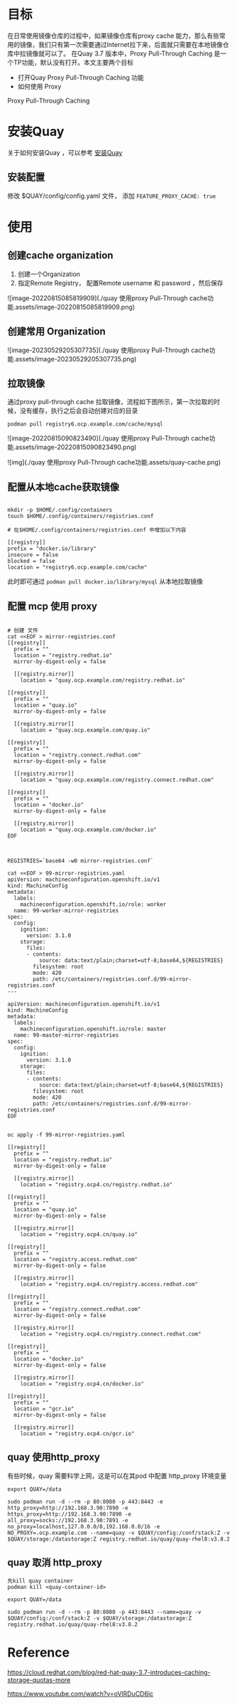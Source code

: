 # 目标

在日常使用镜像仓库的过程中，如果镜像仓库有proxy cache 能力，那么有些常用的镜像，我们只有第一次需要通过Internet拉下来，后面就只需要在本地镜像仓库中拉镜像就可以了。  在Quay 3.7 版本中，Proxy Pull-Through Caching 是一个TP功能，默认没有打开。本文主要两个目标

* 打开Quay Proxy Pull-Through Caching 功能
* 如何使用 Proxy



Proxy Pull-Through Caching



# 安装Quay

关于如何安装Quay ，可以参考 [安装Quay](./poc安装quay.md)

## 安装配置

修改  $QUAY/config/config.yaml 文件， 添加  `FEATURE_PROXY_CACHE: true` 

 

# 使用

## 创建cache organization

1. 创建一个Organization
2. 指定Remote Registry， 配置Remote username 和 password ，然后保存

![image-20220815085819909](./quay 使用proxy Pull-Through cache功能.assets/image-20220815085819909.png)





## 创建常用 Organization

![image-20230529205307735](./quay 使用proxy Pull-Through cache功能.assets/image-20230529205307735.png)



## 拉取镜像

通过proxy pull-through cache 拉取镜像，流程如下图所示，第一次拉取的时候，没有缓存，执行之后会自动创建对应的目录

```
podman pull registry6.ocp.example.com/cache/mysql
```



![image-20220815090823490](./quay 使用proxy Pull-Through cache功能.assets/image-20220815090823490.png)



![img](./quay 使用proxy Pull-Through cache功能.assets/quay-cache.png)





## 配置从本地cache获取镜像

```

mkdir -p $HOME/.config/containers
touch $HOME/.config/containers/registries.conf

# 在$HOME/.config/containers/registries.conf 中增加以下内容

[[registry]]
prefix = "docker.io/library"
insecure = false
blocked = false
location = "registry6.ocp.example.com/cache"
```

此时即可通过 `podman pull docker.io/library/mysql` 从本地拉取镜像



##  配置 mcp 使用 proxy 



```

# 创建 文件 
cat <<EOF > mirror-registries.conf
[[registry]]
  prefix = ""
  location = "registry.redhat.io"
  mirror-by-digest-only = false

  [[registry.mirror]]
    location = "quay.ocp.example.com/registry.redhat.io"

[[registry]]
  prefix = ""
  location = "quay.io"
  mirror-by-digest-only = false

  [[registry.mirror]]
    location = "quay.ocp.example.com/quay.io"

[[registry]]
  prefix = ""
  location = "registry.connect.redhat.com"
  mirror-by-digest-only = false

  [[registry.mirror]]
    location = "quay.ocp.example.com/registry.connect.redhat.com"
    
[[registry]]
  prefix = ""
  location = "docker.io"
  mirror-by-digest-only = false

  [[registry.mirror]]
    location = "quay.ocp.example.com/docker.io"
EOF



REGISTRIES=`base64 -w0 mirror-registries.conf`

cat <<EOF > 99-mirror-registries.yaml
apiVersion: machineconfiguration.openshift.io/v1
kind: MachineConfig
metadata:
  labels:
    machineconfiguration.openshift.io/role: worker
  name: 99-worker-mirror-registries
spec:
  config:
    ignition:
      version: 3.1.0
    storage:
      files:
      - contents:
          source: data:text/plain;charset=utf-8;base64,${REGISTRIES}
        filesystem: root
        mode: 420
        path: /etc/containers/registries.conf.d/99-mirror-registries.conf
---

apiVersion: machineconfiguration.openshift.io/v1
kind: MachineConfig
metadata:
  labels:
    machineconfiguration.openshift.io/role: master
  name: 99-master-mirror-registries
spec:
  config:
    ignition:
      version: 3.1.0
    storage:
      files:
      - contents:
          source: data:text/plain;charset=utf-8;base64,${REGISTRIES}
        filesystem: root
        mode: 420
        path: /etc/containers/registries.conf.d/99-mirror-registries.conf
EOF


oc apply -f 99-mirror-registries.yaml
```





```
[[registry]]
  prefix = ""
  location = "registry.redhat.io"
  mirror-by-digest-only = false

  [[registry.mirror]]
    location = "registry.ocp4.cn/registry.redhat.io"

[[registry]]
  prefix = ""
  location = "quay.io"
  mirror-by-digest-only = false

  [[registry.mirror]]
    location = "registry.ocp4.cn/quay.io"

[[registry]]
  prefix = ""
  location = "registry.access.redhat.com"
  mirror-by-digest-only = false

  [[registry.mirror]]
    location = "registry.ocp4.cn/registry.access.redhat.com"

[[registry]]
  prefix = ""
  location = "registry.connect.redhat.com"
  mirror-by-digest-only = false

  [[registry.mirror]]
    location = "registry.ocp4.cn/registry.connect.redhat.com"

[[registry]]
  prefix = ""
  location = "docker.io"
  mirror-by-digest-only = false

  [[registry.mirror]]
    location = "registry.ocp4.cn/docker.io"

[[registry]]
  prefix = ""
  location = "gcr.io"
  mirror-by-digest-only = false

  [[registry.mirror]]
    location = "registry.ocp4.cn/gcr.io"
```



## quay 使用http_proxy

有些时候，quay 需要科学上网，这是可以在其pod 中配置 http_proxy 环境变量

```
export QUAY=/data

sudo podman run -d --rm -p 80:8080 -p 443:8443 -e http_proxy=http://192.168.3.90:7890 -e https_proxy=http://192.168.3.90:7890 -e all_proxy=socks://192.168.3.90:7891 -e no_proxy=localhost,127.0.0.0/8,192.168.0.0/16 -e NO_PROXY=.ocp.example.com --name=quay -v $QUAY/config:/conf/stack:Z -v $QUAY/storage:/datastorage:Z registry.redhat.io/quay/quay-rhel8:v3.8.2
```



## quay 取消 http_proxy

```
先kill quay container 
podman kill <quay-container-id>

export QUAY=/data

sudo podman run -d --rm -p 80:8080 -p 443:8443 --name=quay -v $QUAY/config:/conf/stack:Z -v $QUAY/storage:/datastorage:Z registry.redhat.io/quay/quay-rhel8:v3.8.2

```





# Reference

https://cloud.redhat.com/blog/red-hat-quay-3.7-introduces-caching-storage-quotas-more

https://www.youtube.com/watch?v=oVlRDuCD6ic



